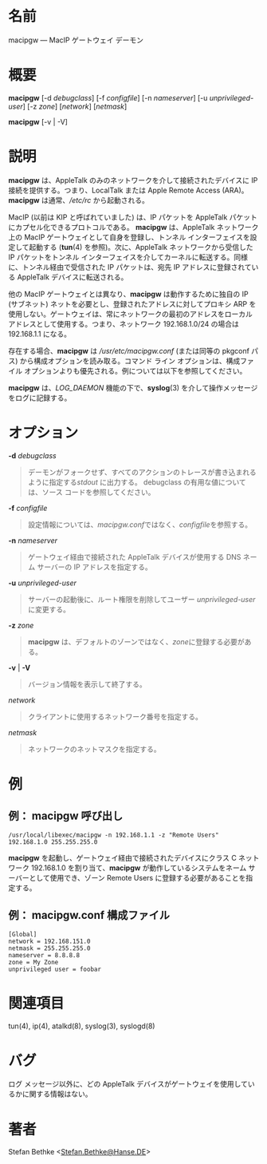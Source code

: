 # 名前

macipgw — MacIP ゲートウェイ デーモン

# 概要

**macipgw** [-d *debugclass*] [-f *configfile*] [-n *nameserver*] [-u *unprivileged-user*] [-z *zone*] [*network*] [*netmask*]

**macipgw** [-v | -V]

# 説明

**macipgw** は、AppleTalk のみのネットワークを介して接続されたデバイスに IP 接続を提供する。つまり、LocalTalk または Apple Remote Access (ARA)。**macipgw** は通常、*/etc/rc* から起動される。

MacIP (以前は KIP と呼ばれていました) は、IP パケットを AppleTalk パケットにカプセル化できるプロトコルである。
**macipgw** は、AppleTalk ネットワーク上の MacIP ゲートウェイとして自身を登録し、トンネル
インターフェイスを設定して起動する (**tun**(4) を参照)。次に、AppleTalk ネットワークから受信した IP パケットをトンネル
インターフェイスを介してカーネルに転送する。同様に、トンネル経由で受信された IP パケットは、宛先 IP アドレスに登録されている AppleTalk
デバイスに転送される。

他の MacIP ゲートウェイとは異なり、**macipgw** は動作するために独自の IP (サブネット)
ネットを必要とし、登録されたアドレスに対してプロキシ ARP を使用しない。ゲートウェイは、常にネットワークの最初のアドレスをローカル
アドレスとして使用する。つまり、ネットワーク 192.168.1.0/24 の場合は 192.168.1.1 になる。

存在する場合、**macipgw** は */usr/etc/macipgw.conf* (または同等の pkgconf パス)
から構成オプションを読み取る。コマンド ライン オプションは、構成ファイル オプションよりも優先される。例については以下を参照してください。

**macipgw** は、*LOG_DAEMON* 機能の下で、**syslog**(3) を介して操作メッセージをログに記録する。

# オプション

**-d** *debugclass*

> デーモンがフォークせず、すべてのアクションのトレースが書き込まれるように指定する*stdout*
に出力する。 debugclass の有用な値については、ソース
コードを参照してください。

**-f** *configfile*

> 設定情報については、*macipgw.conf*ではなく、*configfile*を参照する。

**-n** *nameserver*

> ゲートウェイ経由で接続された AppleTalk デバイスが使用する DNS ネーム
サーバーの IP アドレスを指定する。

**-u** *unprivileged-user*

> サーバーの起動後に、ルート権限を削除してユーザー *unprivileged-user* に変更する。

**-z** *zone*

> **macipgw**
は、デフォルトのゾーンではなく、*zone*に登録する必要がある。

**-v** | **-V**

> バージョン情報を表示して終了する。

*network*

> クライアントに使用するネットワーク番号を指定する。

*netmask*

> ネットワークのネットマスクを指定する。

# 例

## 例： macipgw 呼び出し

    /usr/local/libexec/macipgw -n 192.168.1.1 -z "Remote Users" 192.168.1.0 255.255.255.0

**macipgw** を起動し、ゲートウェイ経由で接続されたデバイスにクラス C ネットワーク 192.168.1.0
を割り当て、**macipgw** が動作しているシステムをネーム サーバーとして使用でき、ゾーン Remote Users
に登録する必要があることを指定する。

## 例： macipgw.conf 構成ファイル

    [Global]
    network = 192.168.151.0
    netmask = 255.255.255.0
    nameserver = 8.8.8.8
    zone = My Zone
    unprivileged user = foobar

# 関連項目

tun(4), ip(4), atalkd(8), syslog(3), syslogd(8)

# バグ

ログ メッセージ以外に、どの AppleTalk デバイスがゲートウェイを使用しているかに関する情報はない。

# 著者

Stefan Bethke <Stefan.Bethke@Hanse.DE\>
